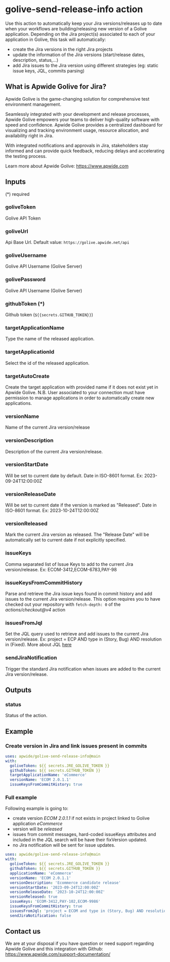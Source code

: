 # golive-send-release-info action

Use this action to automatically keep your Jira versions/releases up to date when your workflows are building/releasing new version of a Golive application.
Depending on the Jira project(s) associated to each of your application in Golive, this task will automatically:
* create the Jira versions in the right Jira projects
* update the information of the Jira versions (start/release dates, description, status,...)
* add Jira issues to the Jira version using different strategies (eg: static issue keys, JQL, commits parsing)

## What is Apwide Golive for Jira?

Apwide Golive is the game-changing solution for comprehensive test environment management.

Seamlessly integrated with your development and release processes, Apwide Golive empowers your teams to
deliver high-quality software with speed and confidence.
Apwide Golive provides a centralized dashboard for visualizing and tracking environment usage, resource allocation, and availability right in Jira.

With integrated notifications and approvals in Jira, stakeholders stay informed and can provide quick feedback, reducing delays and accelerating the testing
process.

Learn more about Apwide Golive: https://www.apwide.com

## Inputs

(*) required

### goliveToken
Golive API Token
### goliveUrl
Api Base Url.
Default value: `https://golive.apwide.net/api`
### goliveUsername
Golive API Username (Golive Server)
### golivePassword
Golive API Username (Golive Server)
### githubToken (*)
Github token (`${{secrets.GITHUB_TOKEN}}`)
### targetApplicationName
Type the name of the released application.
### targetApplicationId
Select the id of the released application.
### targetAutoCreate
Create the target application with provided name if it does not exist yet in Apwide Golive.
N.B. User associated to your connection must have permission to manage applications in order to automatically create new applications.
### versionName
Name of the current Jira version/release
### versionDescription
Description of the current Jira version/release.
### versionStartDate
Will be set to current date by default. Date in ISO-8601 format. Ex: 2023-09-24T12:00:00Z
### versionReleaseDate
Will be set to current date if the version is marked as "Released". Date in ISO-8601 format. Ex: 2023-10-24T12:00:00Z
### versionReleased
Mark the current Jira version as released. The "Release Date" will be automatically set to current date if not explicitly specified.
### issueKeys
Comma separated list of Issue Keys to add to the current Jira version/release. Ex: ECOM-3412,ECOM-6783,PAY-98
### issueKeysFromCommitHistory
Parse and retrieve the Jira issue keys found in commit history and add issues to the current Jira version/release.
This option requires you to have checked out your repository with `fetch-depth: 0` of the *actions/checkout@v4* action
### issuesFromJql
Set the JQL query used to retrieve and add issues to the current Jira version/release.
Ex: project = ECP AND type in (Story, Bug) AND resolution in (Fixed).
More about JQL [here](https://www.atlassian.com/software/jira/guides/jql)
### sendJiraNotification
Trigger the standard Jira notification when issues are added to the current Jira version/release.

## Outputs
### status
Status of the action.

## Example

### Create version in Jira and link issues present in commits
```yaml
uses: apwide/golive-send-release-info@main
with:
  goliveToken: ${{ secrets.JRE_GOLIVE_TOKEN }}
  githubToken: ${{ secrets.GITHUB_TOKEN }}
  targetApplicationName: 'eCommerce'
  versionName: 'ECOM 2.0.1.1'
  issueKeysFromCommitHistory: true
```

### Full example
Following example is going to:
* create version *ECOM 2.0.1.1* if not exists in project linked to Golive application *eCommerce*
* version will be *released*
* issues from commit messages, hard-coded issueKeys attributes and included in the JQL search will be have their fixVersion updated.
* no Jira notification will be sent for issue updates.

```yaml
uses: apwide/golive-send-release-info@main
with:
  goliveToken: ${{ secrets.JRE_GOLIVE_TOKEN }}
  githubToken: ${{ secrets.GITHUB_TOKEN }}
  applicationName: 'eCommerce'
  versionName: 'ECOM 2.0.1.1'
  versionDescription: 'Ecommerce candidate release'
  versionStartDate: '2023-09-24T12:00:00Z'
  versionReleaseDate: '2023-10-24T12:00:00Z'
  versionReleased: true
  issueKeys: 'ECOM-3412,PAY-102,ECOM-9986'
  issueKeysFromCommitHistory: true
  issuesFromJql: 'project = ECOM and type in (Story, Bug) AND resolution in (Fixed)'
  sendJiraNotification: false
```

## Contact us

We are at your disposal if you have question or need support regarding Apwide Golive and this integration with Github: https://www.apwide.com/support-documentation/
